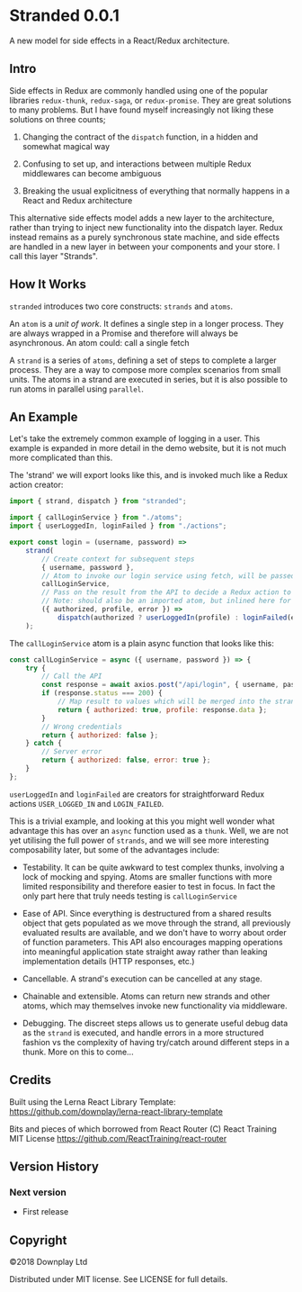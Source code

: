 # Stranded 0.0.1

A new model for side effects in a React/Redux architecture.

## Intro

Side effects in Redux are commonly handled using one of the popular libraries `redux-thunk`, `redux-saga`, or `redux-promise`. They are great solutions to many problems. But I have found myself increasingly not liking these solutions on three counts;

1. Changing the contract of the `dispatch` function, in a hidden and somewhat magical way

2. Confusing to set up, and interactions between multiple Redux middlewares can become ambiguous

3. Breaking the usual explicitness of everything that normally happens in a React and Redux architecture

This alternative side effects model adds a new layer to the architecture, rather than trying to inject new functionality into the dispatch layer. Redux instead remains as a purely synchronous state machine, and side effects are handled in a new layer in between your components and your store. I call this layer "Strands".

## How It Works

`stranded` introduces two core constructs: `strands` and `atoms`.

An `atom` is a _unit of work_. It defines a single step in a longer process. They are always wrapped in a Promise and therefore will always be asynchronous. An atom could: call a single fetch

A `strand` is a series of `atoms`, defining a set of steps to complete a larger process. They are a way to compose more complex scenarios from small units. The atoms in a strand are executed in series, but it is also possible to run atoms in parallel using `parallel`.

## An Example

Let's take the extremely common example of logging in a user. This example is expanded in more detail in the demo website, but it is not much more complicated than this.

The 'strand' we will export looks like this, and is invoked much like a Redux action creator:

```js
import { strand, dispatch } from "stranded";

import { callLoginService } from "./atoms";
import { userLoggedIn, loginFailed } from "./actions";

export const login = (username, password) =>
    strand(
        // Create context for subsequent steps
        { username, password },
        // Atom to invoke our login service using fetch, will be passed the context created above
        callLoginService,
        // Pass on the result from the API to decide a Redux action to dispatch
        // Note: should also be an imported atom, but inlined here for brevity
        ({ authorized, profile, error }) =>
            dispatch(authorized ? userLoggedIn(profile) : loginFailed(error))
    );
```

The `callLoginService` atom is a plain async function that looks like this:

```js
const callLoginService = async ({ username, password }) => {
    try {
        // Call the API
        const response = await axios.post("/api/login", { username, password });
        if (response.status === 200) {
            // Map result to values which will be merged into the strand context
            return { authorized: true, profile: response.data };
        }
        // Wrong credentials
        return { authorized: false };
    } catch {
        // Server error
        return { authorized: false, error: true };
    }
};
```

`userLoggedIn` and `loginFailed` are creators for straightforward Redux actions `USER_LOGGED_IN` and `LOGIN_FAILED`.

This is a trivial example, and looking at this you might well wonder what advantage this has over an `async` function used as a `thunk`. Well, we are not yet utilising the full power of `strands`, and we will see more interesting composability later, but some of the advantages include:

* Testability. It can be quite awkward to test complex thunks, involving a lock of mocking and spying. Atoms are smaller functions with more limited responsibility and therefore easier to test in focus. In fact the only part here that truly needs testing is `callLoginService`

* Ease of API. Since everything is destructured from a shared results object that gets populated as we move through the strand, all previously evaluated results are available, and we don't have to worry about order of function parameters. This API also encourages mapping operations into meaningful application state straight away rather than leaking implementation details (HTTP responses, etc.)

* Cancellable. A strand's execution can be cancelled at any stage.

* Chainable and extensible. Atoms can return new strands and other atoms, which may themselves invoke new functionality via middleware.

* Debugging. The discreet steps allows us to generate useful debug data as the `strand` is executed, and handle errors in a more structured fashion vs the complexity of having try/catch around different steps in a thunk. More on this to come...

## Credits

Built using the Lerna React Library Template:
https://github.com/downplay/lerna-react-library-template

Bits and pieces of which borrowed from React Router (C) React Training MIT License
https://github.com/ReactTraining/react-router

## Version History

### Next version

* First release

## Copyright

&copy;2018 Downplay Ltd

Distributed under MIT license. See LICENSE for full details.
